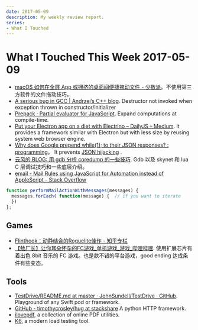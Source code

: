```yaml
---
date: 2017-05-09
description: My weekly review report.
series:
- What I Touched
---
```


# What I Touched This Week 2017-05-09


- [macOS 如何在全屏 App 或拥挤的桌面间便捷拖动文件 - 少数派](https://sspai.com/post/39003?utm_content=buffer44e0b&utm_medium=social&utm_source=twitter.com&utm_campaign=buffer)。不使用第三方软件的文件拖动技巧。
- [A serious bug in GCC | Andrzej’s C++ blog](https://akrzemi1.wordpress.com/2017/04/27/a-serious-bug-in-gcc/?utm_content=buffer75aca&utm_medium=social&utm_source=twitter.com&utm_campaign=buffer).  Destructor not invoked when exception thrown in constructor/initializer
- [Prepack · Partial evaluator for JavaScript](https://prepack.io/?utm_content=buffer3f3ad&utm_medium=social&utm_source=twitter.com&utm_campaign=buffer). Expand computations at compile-time.
- [Put your Electron app on a diet with Electrino – DailyJS – Medium](https://medium.com/dailyjs/put-your-electron-app-on-a-diet-with-electrino-c7ffdf1d6297). It provides a framework similar with Electron but with less size by reusing system web browser engine.
- [Why does Google prepend while(1); to their JSON responses? : programming](https://www.reddit.com/r/programming/comments/69m8df/why_does_google_prepend_while1_to_their_json/)。 It prevents [JSON hijacking](http://haacked.com/archive/2009/06/25/json-hijacking.aspx) . 
- [云风的 BLOG: 用 gdb 分析 coredump 的一些技巧](http://blog.codingnow.com/2017/05/gdb_coredumplua.html?utm_content=buffere48b7&utm_medium=social&utm_source=twitter.com&utm_campaign=buffer). Gdb 以及 skynet 和 lua C 层调试技巧和一些底层介绍。
- [email - Mail Rules using JavaScript for Automation instead of AppleScript - Stack Overflow](http://stackoverflow.com/questions/30243646/mail-rules-using-javascript-for-automation-instead-of-applescript/30246285#30246285)

``` javascript
function performMailActionWithMessages(messages) {
  messages.forEach( function(message) {  // if you want to iterate
  })
};
```

<!--more-->

## Games

- [Flinthook：动静结合的Roguelite佳作 - 知乎专栏](https://zhuanlan.zhihu.com/p/26679861?utm_content=buffer3b0b8&utm_medium=social&utm_source=twitter.com&utm_campaign=buffer) 
- [【敖厂长】让你耳朵怀孕的FC游戏_单机游戏_游戏_哔哩哔哩](https://www.bilibili.com/video/BV1wx411m7S6/). 使用扩展芯片有着出色 8bit 音乐的 FC 游戏。也是款不错的平台游戏，good ending 达成条件有些变态。

## Tools

- [TestDrive/README.md at master · JohnSundell/TestDrive · GitHub](https://github.com/JohnSundell/TestDrive/blob/master/README.md). Playground of any Swift pod or framework.
- [GitHub - timothycrosley/hug at stackshare](https://github.com/timothycrosley/hug?ref=stackshare) A python HTTP framework.
- [ilovepdf](http://www.ilovepdf.com), a collection of online PDF utilities.
- [K6](https://docs.k6.io), a modern load testing tool.
